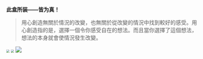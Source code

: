 **此盒所装——皆为真！**

> 用心創造無關於情況的改變，也無關於從改變的情況中找到較好的感受。用心創造指的是，選擇一個令你感受自在的想法。而且當你選擇了這個想法，想法的本身就會使情況發生改變。

<img src="_bilder/IMG_73BC10B98988-1.jpeg" style="zoom: 50%;" />

<img src="_bilder/1585923276366,heidelberg-106__v-16x9@2dXL_-77ed5d09bafd4e3cf6a5a0264e5e16ea35f14925.jpg" style="zoom:50%;" />

<img src="_bilder/60787263599724402484_thumb.png" />